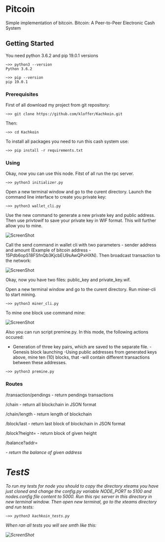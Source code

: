 # Pitcoin

Simple implementation of bitcoin.
Bitcoin: A Peer-to-Peer Electronic Cash System

## Getting Started

You need python 3.6.2 and pip 19.0.1 versions

```
~>> python3 --version
Python 3.6.2
```

```
~>> pip --version
pip 19.0.1
```

### Prerequisites

First of all download my project from git repository:

```
~>> git clone https://github.com/kloffer/Kachkoin.git
```

Then:

```
~>> cd Kachkoin
```

To install all packages you need to run this cash system use:
```
~>> pip install -r requirements.txt
```

### Using

Okay, now you can use this node.
Fitst of all run the rpc server.
```
~>> python3 initializer.py
```

Open a new terminal window and go to the curent directory.
Launch the command line interface to create you private key:
```
~>> python3 wallet_cli.py
```
Use the new command to generate a new private key and public address.
Then use privtowif to save your private key in WIF format.
This will further allow you to mine.

![ScreenShot](https://i.imgur.com/zHAWdDP.png)

Call the send command in wallet cli with two parameters - sender address
and amount (Example of bitcoin address -  15Pdb6opS18FSfnQb3KjcbEU9sAwQPxHXN).
Then broadcast transaction to the network:

![ScreenShot](https://i.imgur.com/4aBiH7F.png)

Okay, now you have two files: public_key and private_key.wif.

Open a new terminal window and go to the curent directory.
Run miner-cli to start mining.
```
~>> python3 miner_cli.py
```
To mine one block use command mine:

![ScreenShot](https://i.imgur.com/AaFDrX2.png)

Also you can run script premine.py.
In this mode, the following actions occured:
   - Generation of three key pairs, which are saved to the separate file.
    -Genesis block launching
    -Using public addresses from generated keys above, mine ten (10) blocks, that
    -will contain different transactions between these addresses.

```
~>> python3 premine.py
```


### Routes

/transaction/pendings - return pendings transactions

/chain - return all blockchain in JSON format

/chain/length - return length of blockchain

/block/last - return last block of blockchain in JSON format

/block?height=<int> - return block of given height

/balance?addr=<address> - return the balance of given address


# TestS

To run my tests for node you should to copy the directory xteams you have just cloned
and change the config.py variable NODE_PORT to 5100 and nodes.config file content to 5000.
Run this rpc server in this directory in new terminal window.
Then open new terminal, go to the xteams directory and run tests:

```
~>> python3 kachkoin_tests.py
```

When ran all tests you will see smth like this:

![ScreenShot](https://i.imgur.com/pB3WZD2.png)
